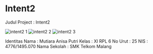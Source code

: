 # Intent2

Judul Project : Intent2

![intent2 1](https://cloud.githubusercontent.com/assets/22170430/19378706/57633988-9218-11e6-8ddd-21e82ee5fdd0.png)
![intent2 2](https://cloud.githubusercontent.com/assets/22170430/19378708/576b25ee-9218-11e6-99f2-926cbbe4770d.png)
![intent2 3](https://cloud.githubusercontent.com/assets/22170430/19378707/57659d54-9218-11e6-9c55-68ab4330ce72.png)

Identitas
Nama : Mutiara Anisa Putri 
Kelas : XI RPL 6 
No Urut : 25 
NIS : 4776/1495.070 
Nama Sekolah : SMK Telkom Malang
